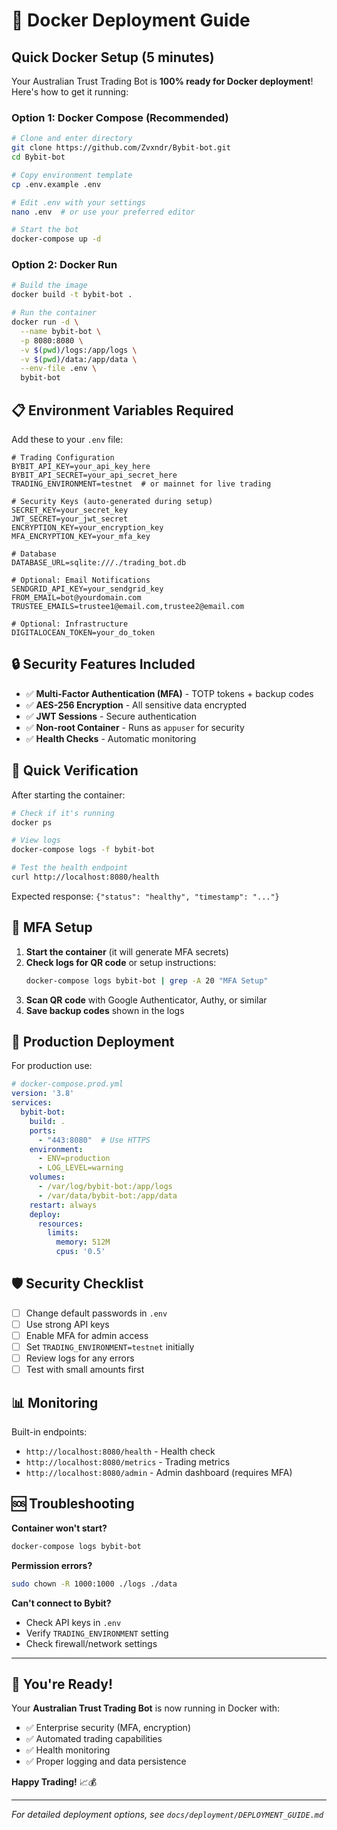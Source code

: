 # 🐳 Docker Deployment Guide

## Quick Docker Setup (5 minutes)

Your Australian Trust Trading Bot is **100% ready for Docker deployment**! Here's how to get it running:

### Option 1: Docker Compose (Recommended)
```bash
# Clone and enter directory
git clone https://github.com/Zvxndr/Bybit-bot.git
cd Bybit-bot

# Copy environment template
cp .env.example .env

# Edit .env with your settings
nano .env  # or use your preferred editor

# Start the bot
docker-compose up -d
```

### Option 2: Docker Run
```bash
# Build the image
docker build -t bybit-bot .

# Run the container
docker run -d \
  --name bybit-bot \
  -p 8080:8080 \
  -v $(pwd)/logs:/app/logs \
  -v $(pwd)/data:/app/data \
  --env-file .env \
  bybit-bot
```

## 📋 Environment Variables Required

Add these to your `.env` file:

```env
# Trading Configuration
BYBIT_API_KEY=your_api_key_here
BYBIT_API_SECRET=your_api_secret_here
TRADING_ENVIRONMENT=testnet  # or mainnet for live trading

# Security Keys (auto-generated during setup)
SECRET_KEY=your_secret_key
JWT_SECRET=your_jwt_secret
ENCRYPTION_KEY=your_encryption_key
MFA_ENCRYPTION_KEY=your_mfa_key

# Database
DATABASE_URL=sqlite:///./trading_bot.db

# Optional: Email Notifications
SENDGRID_API_KEY=your_sendgrid_key
FROM_EMAIL=bot@yourdomain.com
TRUSTEE_EMAILS=trustee1@email.com,trustee2@email.com

# Optional: Infrastructure
DIGITALOCEAN_TOKEN=your_do_token
```

## 🔒 Security Features Included

- ✅ **Multi-Factor Authentication (MFA)** - TOTP tokens + backup codes
- ✅ **AES-256 Encryption** - All sensitive data encrypted
- ✅ **JWT Sessions** - Secure authentication
- ✅ **Non-root Container** - Runs as `appuser` for security
- ✅ **Health Checks** - Automatic monitoring

## 🚀 Quick Verification

After starting the container:

```bash
# Check if it's running
docker ps

# View logs
docker-compose logs -f bybit-bot

# Test the health endpoint
curl http://localhost:8080/health
```

Expected response: `{"status": "healthy", "timestamp": "..."}`

## 📱 MFA Setup

1. **Start the container** (it will generate MFA secrets)
2. **Check logs for QR code** or setup instructions:
   ```bash
   docker-compose logs bybit-bot | grep -A 20 "MFA Setup"
   ```
3. **Scan QR code** with Google Authenticator, Authy, or similar
4. **Save backup codes** shown in the logs

## 🎯 Production Deployment

For production use:

```yaml
# docker-compose.prod.yml
version: '3.8'
services:
  bybit-bot:
    build: .
    ports:
      - "443:8080"  # Use HTTPS
    environment:
      - ENV=production
      - LOG_LEVEL=warning
    volumes:
      - /var/log/bybit-bot:/app/logs
      - /var/data/bybit-bot:/app/data
    restart: always
    deploy:
      resources:
        limits:
          memory: 512M
          cpus: '0.5'
```

## 🛡️ Security Checklist

- [ ] Change default passwords in `.env`
- [ ] Use strong API keys
- [ ] Enable MFA for admin access
- [ ] Set `TRADING_ENVIRONMENT=testnet` initially
- [ ] Review logs for any errors
- [ ] Test with small amounts first

## 📊 Monitoring

Built-in endpoints:
- `http://localhost:8080/health` - Health check
- `http://localhost:8080/metrics` - Trading metrics
- `http://localhost:8080/admin` - Admin dashboard (requires MFA)

## 🆘 Troubleshooting

**Container won't start?**
```bash
docker-compose logs bybit-bot
```

**Permission errors?**
```bash
sudo chown -R 1000:1000 ./logs ./data
```

**Can't connect to Bybit?**
- Check API keys in `.env`
- Verify `TRADING_ENVIRONMENT` setting
- Check firewall/network settings

---

## 🎉 You're Ready!

Your **Australian Trust Trading Bot** is now running in Docker with:
- ✅ Enterprise security (MFA, encryption)
- ✅ Automated trading capabilities
- ✅ Health monitoring
- ✅ Proper logging and data persistence

**Happy Trading!** 📈💰

---
*For detailed deployment options, see `docs/deployment/DEPLOYMENT_GUIDE.md`*